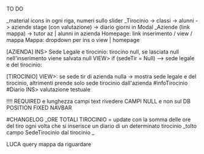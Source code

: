 TO DO

_material icons in ogni riga, numeri sullo slider
_Tirocinio -> classi -> alunni -> aziende stage (con valutazione) -> diario giorni in Modal
_Aziende (link mappa) -> tutor az | alunni in azienda
Homepage: link inserimento / view / mappa
Mappa: dropdown per ins o view | homepage

[AZIENDA]
	INS> Sede Legale e tirocinio: tirocino null, se lasciata null nell'inserimento viene salvata null
	VIEW> if (sedeTir = Null) --> sede legale e del tirocinio: 

[TIROCINIO]
	VIEW>: se sede tir di azienda nulla -> mostra sede legale e del tirocinio, altrimenti prende solo sede tirocinio dall'azienda
		#infoTirocinio
		#Diario
	INS> valutazione testuale

!!!! REQUIRED e lunghezza campi text
rivedere CAMPI NULL e non sul DB
POSITION FIXED NAVBAR

#CHANGELOG
_ORE TOTALI TIROCINIO = update con la somma delle ore del tiro ogni volta che si inserisce un diario di un determinato tirocinio
_tolto campo SedeTirocinio dal tirocinio
_


LUCA
query mappa da riguardare
